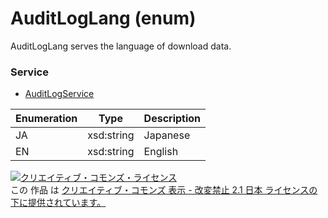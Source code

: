 # AuditLogLang (enum)
AuditLogLang serves the language of download data.
 
### Service
+ [AuditLogService](../services/AuditLogService.md)
 
| Enumeration | Type | Description |
|---|---|---|
| JA | xsd:string | Japanese |
| EN | xsd:string | English |
 
<a rel="license" href="http://creativecommons.org/licenses/by-nd/2.1/jp/">
<img alt="クリエイティブ・コモンズ・ライセンス"style="border-width:0"src="https://i.creativecommons.org/l/by-nd/2.1/jp/88x31.png" /></a><br />
この 作品 は <a rel="license" href="http://creativecommons.org/licenses/by-nd/2.1/jp/">クリエイティブ・コモンズ 表示 - 改変禁止 2.1 日本 ライセンスの下に提供されています。</a>

